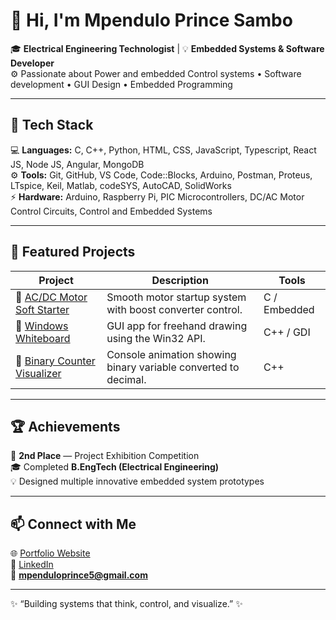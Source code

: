 # 👋 Hi, I'm Mpendulo Prince Sambo

🎓 **Electrical Engineering Technologist** | 💡 **Embedded Systems & Software Developer**  
⚙️ Passionate about Power and embedded Control systems • Software development • GUI Design • Embedded Programming

---

## 🔧 Tech Stack
💻 **Languages:** C, C++, Python, HTML, CSS, JavaScript, Typescript, React JS, Node JS, Angular, MongoDB <br>
⚙️ **Tools:** Git, GitHub, VS Code, Code::Blocks, Arduino, Postman, Proteus, LTspice, Keil, Matlab, codeSYS, AutoCAD, SolidWorks <br>
⚡ **Hardware:** Arduino, Raspberry Pi, PIC Microcontrollers, DC/AC Motor Control Circuits, Control and Embedded Systems 

---

## 🚀 Featured Projects
| Project | Description | Tools |
|----------|--------------|--------|
| 🔹 [AC/DC Motor Soft Starter](https://github.com/MpenduloPrince/AC/DC-Motor-Soft-Starter) | Smooth motor startup system with boost converter control. | C / Embedded |
| 🔹 [Windows Whiteboard](https://github.com/MpenduloPrince/Windows-Whiteboard) | GUI app for freehand drawing using the Win32 API. | C++ / GDI |
| 🔹 [Binary Counter Visualizer](https://github.com/MpenduloPrince/Binary-to-decimal-converter) | Console animation showing binary variable converted to decimal. | C++ |

---

## 🏆 Achievements
🥈 **2nd Place** — Project Exhibition Competition  
🎓 Completed **B.EngTech (Electrical Engineering)**  
💡 Designed multiple innovative embedded system prototypes  

---

## 📫 Connect with Me
🌐 [Portfolio Website](#)  
💼 [LinkedIn](www.linkedin.com/in/mpendulo-prince-9b19bb215)  
📧 **mpenduloprince5@gmail.com**

---
✨ “Building systems that think, control, and visualize.” ✨
